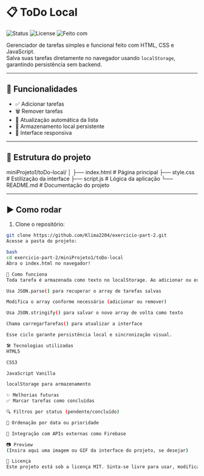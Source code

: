 # 📋 ToDo Local

![Status](https://img.shields.io/badge/status-em%20desenvolvimento-yellow)
![License](https://img.shields.io/badge/license-MIT-blue)
![Feito com](https://img.shields.io/badge/feito%20com-JavaScript%20Vanilla-green)

Gerenciador de tarefas simples e funcional feito com HTML, CSS e JavaScript.  
Salva suas tarefas diretamente no navegador usando `localStorage`, garantindo persistência sem backend.

---

## 🚀 Funcionalidades

- ✅ Adicionar tarefas
- 🗑️ Remover tarefas
- 🔁 Atualização automática da lista
- 💾 Armazenamento local persistente
- 📱 Interface responsiva

---

## 📂 Estrutura do projeto

miniProjeto1/toDo-local/ │ ├── index.html # Página principal ├── style.css # Estilização da interface ├── script.js # Lógica da aplicação └── README.md # Documentação do projeto


---

## ▶️ Como rodar

1. Clone o repositório:
```bash
git clone https://github.com/Klima2204/exercicio-part-2.git
Acesse a pasta do projeto:

bash
cd exercicio-part-2/miniProjeto1/toDo-local
Abra o index.html no navegador!

🧠 Como funciona
Toda tarefa é armazenada como texto no localStorage. Ao adicionar ou excluir uma tarefa, o script:

Usa JSON.parse() para recuperar o array de tarefas salvas

Modifica o array conforme necessário (adicionar ou remover)

Usa JSON.stringify() para salvar o novo array de volta como texto

Chama carregarTarefas() para atualizar a interface

Esse ciclo garante persistência local e sincronização visual.

🛠️ Tecnologias utilizadas
HTML5

CSS3

JavaScript Vanilla

localStorage para armazenamento

✨ Melhorias futuras
✅ Marcar tarefas como concluídas

🔍 Filtros por status (pendente/concluído)

📅 Ordenação por data ou prioridade

🔌 Integração com APIs externas como Firebase

📷 Preview
(Insira aqui uma imagem ou GIF da interface do projeto, se desejar)

📄 Licença
Este projeto está sob a licença MIT. Sinta-se livre para usar, modificar e compartilhar como quiser!